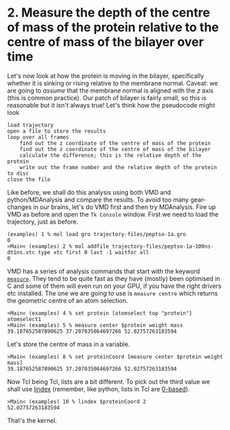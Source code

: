# 2. Measure the depth of the centre of mass of the protein relative to the centre of mass of the bilayer over time

Let's now look at how the protein is moving in the bilayer, specifically whether it is sinking or rising relative to the membrane normal. Caveat: we are going to *assume* that the membrane normal is aligned with the *z* axis (this is common practice). Our patch of bilayer is fairly small, so this is reasonable but it isn't always true! Let's think how the pseudocode might look

    load trajectory
    open a file to store the results
    loop over all frames
        find out the z coordinate of the centre of mass of the protein
        find out the z coordinate of the centre of mass of the bilayer
        calculate the difference; this is the relative depth of the protein
        write out the frame number and the relative depth of the protein to disc
    close the file

Like before, we shall do this analysis using both VMD and python/MDAnalysis and compare the results. To avoid too many gear-changes in our brains, let's do VMD first and then try MDAnalysis. Fire up VMD as before and open the `Tk Console` window. First we need to load the trajectory, just as before.

	(examples) 1 % mol load gro trajectory-files/peptso-1a.gro	0	>Main< (examples) 2 % mol addfile trajectory-files/peptso-1a-100ns-dt1ns.xtc type xtc first 0 last -1 waitfor all	0

VMD has a series of analysis commands that start with the keyword [`measure`](http://www.ks.uiuc.edu/Research/vmd/current/ug/node136.html). They tend to be quite fast as they have (mostly) been optimised in C and some of them will even run on your GPU, if you have the right drivers etc installed. The one we are going to use is `measure centre` which returns the geometric centre of an atom selection.

	>Main< (examples) 4 % set protein [atomselect top "protein"]	atomselect1	>Main< (examples) 5 % measure center $protein weight mass	39.187652587890625 37.207035064697266 52.02757263183594

Let's store the centre of mass in a variable.

	>Main< (examples) 8 % set proteinCoord [measure center $protein weight mass]	39.187652587890625 37.207035064697266 52.02757263183594

Now Tcl being Tcl, lists are a bit different. To pick out the third value we shall use [lindex](http://www.tcl.tk/man/tcl8.4/TclCmd/lindex.htm) (remember, like python, lists in Tcl are [0-based](http://www.xkcd.com/163/)).

	>Main< (examples) 10 % lindex $proteinCoord 2	52.02757263183594

That's the kernel. 	
